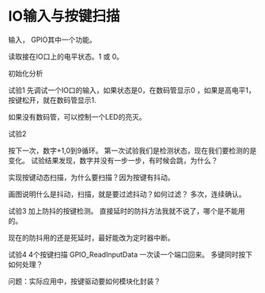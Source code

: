 # IO输入与按键扫描

输入， GPIO其中一个功能。

读取接在IO口上的电平状态。1 或 0。

初始化分析


试验1
先调试一个IO口的输入，如果状态是0，在数码管显示0 ，如果是高电平1， 按键松开，就在数码管显示1.

如果没有数码管，可以控制一个LED的亮灭。

试验2

按下一次，数字+1,0到9循环。
第一次试验我们是检测状态，现在我们要检测的是变化。
试验结果发现，数字并没有一步一步，有时候会跳，为什么？


实现按键动态扫描，为什么要扫描？因为按键有抖动。

画图说明什么是抖动，扫描，就是要过滤抖动？如何过滤？ 多次，连续确认。

试验3 
加上防抖的按键检测。
直接延时的防抖方法我就不说了，哪个是不能用的。

现在的防抖用的还是死延时，最好能改为定时器中断。

试验4 
4个按键扫描  GPIO_ReadInputData 一次读一个端口回来。
多键同时按下如何处理？


问题：实际应用中，按键驱动要如何模块化封装？